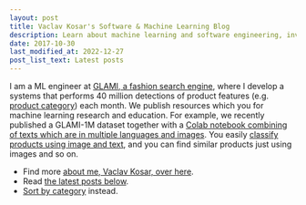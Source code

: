 ```yaml
---
layout: post
title: Vaclav Kosar's Software & Machine Learning Blog
description: Learn about machine learning and software engineering, investing, and business.
date: 2017-10-30
last_modified_at: 2022-12-27
post_list_text: Latest posts
---
```

I am a ML engineer at [GLAMI, a fashion search engine](https://glami.group/), where I develop a systems that performs 40 million detections of product features (e.g. [product category](/software/google-product-taxonomy-viewer)) each month. We publish resources which you for machine learning research and education. For example, we recently published a GLAMI-1M dataset together with a [Colab notebook combining of texts which are in multiple languages and images](https://colab.research.google.com/drive/16gMqVqUpleacU5z9Y_7f3c-7I0C45esy?usp=sharing). You easily [classify products using image and text](/ml/Multimodal-Image-Text-Classification), and you can find similar products just using images and so on.

- Find more [about me, Vaclav Kosar, over here](/about-vaclav-kosar).
- Read [the latest posts below](#other-posts).
- [Sort by category](/categories) instead.

